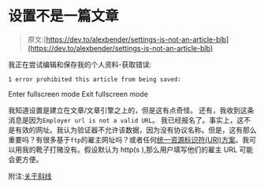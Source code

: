# 设置不是一篇文章

> 原文:[https://dev.to/alexbender/settings-is-not-an-article-blb](https://dev.to/alexbender/settings-is-not-an-article-blb)

我正在尝试编辑和保存我的个人资料-获取错误:

```
1 error prohibited this article from being saved: 
```

Enter fullscreen mode Exit fullscreen mode

我知道设置是建立在文章/文章引擎之上的，但是这有点奇怪。
还有，我收到这条消息是因为`Employer url is not a valid URL`。
我已经报名了。事实上，这不是有效的网址。我认为验证器不允许该数据，因为没有协议名称。但是，这有那么重要吗？有很多基于`ftp`的雇主网址吗？或者任何[统一资源标识符(URI)方案](https://www.iana.org/assignments/uri-schemes/uri-schemes.xhtml)。我可以用我的靴子打赌没有。假设默认为 http(s ),那么用户填写他们的雇主 URL 可能会更方便。

附注:[关于斜线](http://www.dailymail.co.uk/sciencetech/article-1220286/Sir-Tim-Berners-Lee-admits-forward-slashes-web-address-mistake.html)